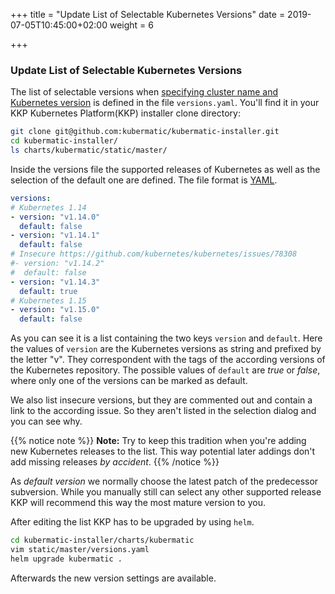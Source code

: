 +++
title = "Update List of Selectable Kubernetes Versions"
date = 2019-07-05T10:45:00+02:00
weight = 6

+++

### Update List of Selectable Kubernetes Versions

The list of selectable versions when [specifying cluster name and Kubernetes version](../../getting_started/create_cluster/#step-2-specify-the-cluster-name-and-kubernetes-version) is defined in the file
`versions.yaml`. You'll find it in your KKP Kubernetes Platform(KKP) installer clone directory:

```bash
git clone git@github.com:kubermatic/kubermatic-installer.git
cd kubermatic-installer/
ls charts/kubermatic/static/master/
```

Inside the versions file the supported releases of Kubernetes as well as the selection of the default
one are defined. The file format is [YAML](https://yaml.org).

```yaml
versions:
# Kubernetes 1.14
- version: "v1.14.0"
  default: false
- version: "v1.14.1"
  default: false
# Insecure https://github.com/kubernetes/kubernetes/issues/78308
#- version: "v1.14.2"
#  default: false
- version: "v1.14.3"
  default: true
# Kubernetes 1.15
- version: "v1.15.0"
  default: false
```

As you can see it is a list containing the two keys `version` and `default`. Here the values of
`version` are the Kubernetes versions as string and prefixed by the letter "v". They correspondent
with the tags of the according versions of the Kubernetes repository. The possible values of `default`
are *true* or *false*, where only one of the versions can be marked as default.

We also list insecure versions, but they are commented out and contain a link to the according issue.
So they aren't listed in the selection dialog and you can see why.

{{% notice note %}}
**Note:** Try to keep this tradition when you're adding new Kubernetes releases to the list. This
way potential later addings don't add missing releases *by accident*.
{{% /notice %}}

As *default version* we normally choose the latest patch of the predecessor subversion. While you
manually still can select any other supported release KKP will recommend this way the most
mature version to you.

After editing the list KKP has to be upgraded by using `helm`.

```bash
cd kubermatic-installer/charts/kubermatic
vim static/master/versions.yaml
helm upgrade kubermatic .
```

Afterwards the new version settings are available.
